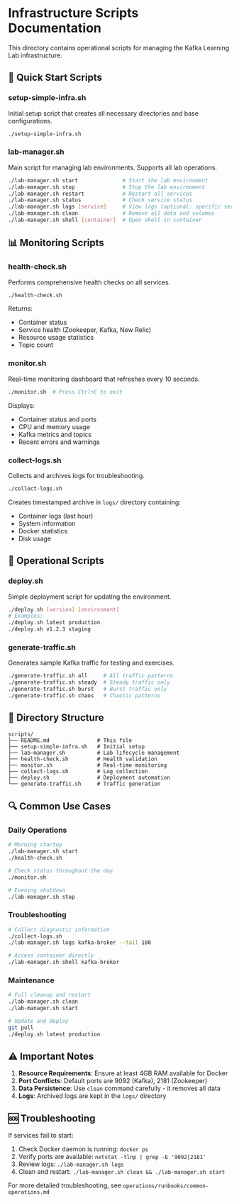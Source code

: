# Infrastructure Scripts Documentation

This directory contains operational scripts for managing the Kafka Learning Lab infrastructure.

## 🚀 Quick Start Scripts

### setup-simple-infra.sh
Initial setup script that creates all necessary directories and base configurations.
```bash
./setup-simple-infra.sh
```

### lab-manager.sh
Main script for managing lab environments. Supports all lab operations.
```bash
./lab-manager.sh start              # Start the lab environment
./lab-manager.sh stop               # Stop the lab environment
./lab-manager.sh restart            # Restart all services
./lab-manager.sh status             # Check service status
./lab-manager.sh logs [service]     # View logs (optional: specific service)
./lab-manager.sh clean              # Remove all data and volumes
./lab-manager.sh shell [container]  # Open shell in container
```

## 📊 Monitoring Scripts

### health-check.sh
Performs comprehensive health checks on all services.
```bash
./health-check.sh
```
Returns:
- Container status
- Service health (Zookeeper, Kafka, New Relic)
- Resource usage statistics
- Topic count

### monitor.sh
Real-time monitoring dashboard that refreshes every 10 seconds.
```bash
./monitor.sh  # Press Ctrl+C to exit
```
Displays:
- Container status and ports
- CPU and memory usage
- Kafka metrics and topics
- Recent errors and warnings

### collect-logs.sh
Collects and archives logs for troubleshooting.
```bash
./collect-logs.sh
```
Creates timestamped archive in `logs/` directory containing:
- Container logs (last hour)
- System information
- Docker statistics
- Disk usage

## 🔧 Operational Scripts

### deploy.sh
Simple deployment script for updating the environment.
```bash
./deploy.sh [version] [environment]
# Examples:
./deploy.sh latest production
./deploy.sh v1.2.3 staging
```

### generate-traffic.sh
Generates sample Kafka traffic for testing and exercises.
```bash
./generate-traffic.sh all     # All traffic patterns
./generate-traffic.sh steady  # Steady traffic only
./generate-traffic.sh burst   # Burst traffic only
./generate-traffic.sh chaos   # Chaotic patterns
```

## 📁 Directory Structure

```
scripts/
├── README.md               # This file
├── setup-simple-infra.sh   # Initial setup
├── lab-manager.sh          # Lab lifecycle management
├── health-check.sh         # Health validation
├── monitor.sh              # Real-time monitoring
├── collect-logs.sh         # Log collection
├── deploy.sh               # Deployment automation
└── generate-traffic.sh     # Traffic generation
```

## 🔍 Common Use Cases

### Daily Operations
```bash
# Morning startup
./lab-manager.sh start
./health-check.sh

# Check status throughout the day
./monitor.sh

# Evening shutdown
./lab-manager.sh stop
```

### Troubleshooting
```bash
# Collect diagnostic information
./collect-logs.sh
./lab-manager.sh logs kafka-broker --tail 100

# Access container directly
./lab-manager.sh shell kafka-broker
```

### Maintenance
```bash
# Full cleanup and restart
./lab-manager.sh clean
./lab-manager.sh start

# Update and deploy
git pull
./deploy.sh latest production
```

## ⚠️ Important Notes

1. **Resource Requirements**: Ensure at least 4GB RAM available for Docker
2. **Port Conflicts**: Default ports are 9092 (Kafka), 2181 (Zookeeper)
3. **Data Persistence**: Use `clean` command carefully - it removes all data
4. **Logs**: Archived logs are kept in the `logs/` directory

## 🆘 Troubleshooting

If services fail to start:
1. Check Docker daemon is running: `docker ps`
2. Verify ports are available: `netstat -tlnp | grep -E '9092|2181'`
3. Review logs: `./lab-manager.sh logs`
4. Clean and restart: `./lab-manager.sh clean && ./lab-manager.sh start`

For more detailed troubleshooting, see `operations/runbooks/common-operations.md`